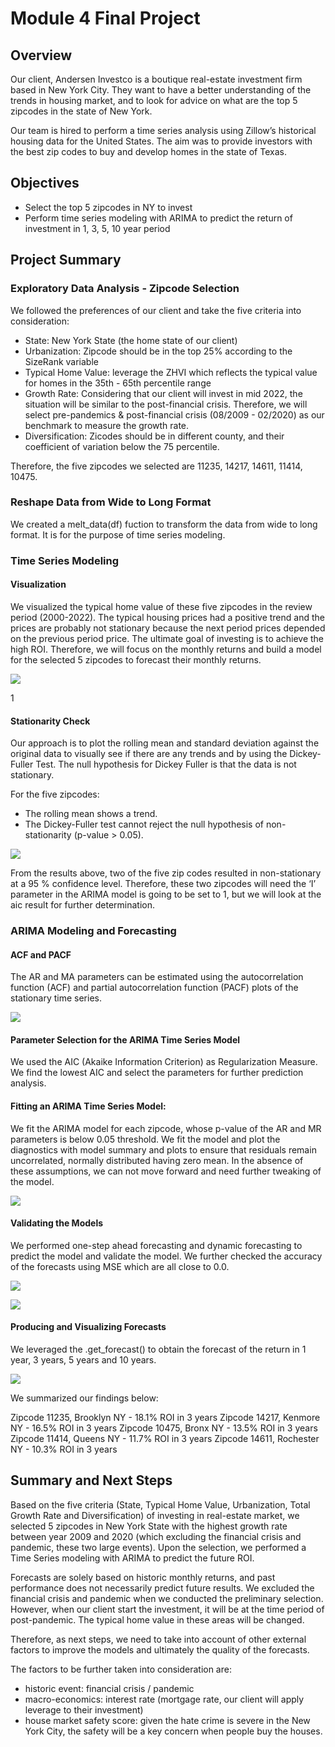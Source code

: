 # Module 4 Final Project


## Overview 

Our client, Andersen Investco is a boutique real-estate investment firm based in New York City. They want to have a better understanding of the trends in housing market, and to look for advice on what are the top 5 zipcodes in the state of New York.

Our team is hired to perform a time series analysis using Zillow’s historical housing data for the United States. The aim was to provide investors with the best zip codes to buy and develop homes in the state of Texas.


## Objectives

- Select the top 5 zipcodes in NY to invest
- Perform time series modeling with ARIMA to predict the return of investment in 1, 3, 5, 10 year period


## Project Summary

### Exploratory Data Analysis - Zipcode Selection

We followed the preferences of our client and take the five criteria into consideration: 

* State: New York State (the home state of our client)
* Urbanization: Zipcode should be in the top 25% according to the SizeRank variable
* Typical Home Value: leverage the ZHVI which reflects the typical value for homes in the 35th - 65th percentile range
* Growth Rate: Considering that our client will invest in mid 2022, the situation will be similar to the post-financial crisis. Therefore, we will select pre-pandemics & post-financial crisis (08/2009 - 02/2020) as our benchmark to measure the growth rate.
* Diversification: Zicodes should be in different county, and their coefficient of variation below the 75 percentile.

Therefore, the five zipcodes we selected are 11235, 14217, 14611, 11414, 10475.

### Reshape Data from Wide to Long Format

We created a melt_data(df) fuction to transform the data from wide to long format. It is for the purpose of time series modeling.

### Time Series Modeling

#### Visualization

We visualized the typical home value of these five zipcodes in the review period (2000-2022). The typical housing prices had a positive trend and the prices are probably not stationary because the next period prices depended on the previous period price. The ultimate goal of investing is to achieve the high ROI. Therefore, we will focus on the monthly returns and build a model for the selected 5 zipcodes to forecast their monthly returns.

![](https://github.com/carlearn/dsc-phase-4-project/blob/main/charts/typical_home_value_top_5_ny.png)

1[](https://github.com/carlearn/dsc-phase-4-project/blob/main/charts/monthly_return_typical_home_value_11235.png)

#### Stationarity Check

Our approach is to plot the rolling mean and standard deviation against the original data to visually see if there are any trends and by using the Dickey-Fuller Test. The null hypothesis for Dickey Fuller is that the data is not stationary. 

For the five zipcodes: 
* The rolling mean shows a trend. 
* The Dickey-Fuller test cannot reject the null hypothesis of non-stationarity (p-value > 0.05).

![](https://github.com/carlearn/dsc-phase-4-project/blob/main/charts/rolling_mean_std_11235.png)

From the results above, two of the five zip codes resulted in non-stationary at a 95 % confidence level. Therefore, these two zipcodes will need the ‘I’ parameter in the ARIMA model is going to be set to 1, but we will look at the aic result for further determination.

### ARIMA Modeling and Forecasting

#### ACF and PACF

The AR and MA parameters can be estimated using the autocorrelation function (ACF) and partial autocorrelation function (PACF) plots of the stationary time series.

![](https://github.com/carlearn/dsc-phase-4-project/blob/main/charts/acf_pacf_11235.png)

#### Parameter Selection for the ARIMA Time Series Model

We used the AIC (Akaike Information Criterion) as Regularization Measure. We find the lowest AIC and select the parameters for further prediction analysis. 

#### Fitting an ARIMA Time Series Model:

We fit the ARIMA model for each zipcode, whose p-value of the AR and MR parameters is below 0.05 threshold. We fit the model and plot the diagnostics with model summary and plots to ensure that residuals remain uncorrelated, normally distributed having zero mean. In the absence of these assumptions, we can not move forward and need further tweaking of the model.

![](https://github.com/carlearn/dsc-phase-4-project/blob/main/charts/arima_model_fit_11235.png)

#### Validating the Models

We performed one-step ahead forecasting and dynamic forecasting to predict the model and validate the model. We further checked the accuracy of the forecasts using MSE which are all close to 0.0.

![](https://github.com/carlearn/dsc-phase-4-project/blob/main/charts/arima_one_step_ahead_forecast_11235.png)

![](https://github.com/carlearn/dsc-phase-4-project/blob/main/charts/arima_dynamic_forecast_11235.png)

#### Producing and Visualizing Forecasts

We leveraged the .get_forecast() to obtain the forecast of the return in 1 year, 3 years, 5 years and 10 years. 

![](https://github.com/carlearn/dsc-phase-4-project/blob/main/charts/arima_model_forecast_11235.png)

We summarized our findings below:

Zipcode 11235, Brooklyn NY - 18.1% ROI in 3 years
Zipcode 14217, Kenmore NY - 16.5% ROI in 3 years
Zipcode 10475, Bronx NY - 13.5% ROI in 3 years
Zipcode 11414, Queens NY - 11.7% ROI in 3 years
Zipcode 14611, Rochester NY - 10.3% ROI in 3 years

## Summary and Next Steps

Based on the five criteria (State, Typical Home Value, Urbanization, Total Growth Rate and Diversification) of investing in real-estate market, we selected 5 zipcodes in New York State with the highest growth rate between year 2009 and 2020 (which excluding the financial crisis and pandemic, these two large events). Upon the selection, we performed a Time Series modeling with ARIMA to predict the future ROI.

Forecasts are solely based on historic monthly returns, and past performance does not necessarily predict future results. We excluded the financial crisis and pandemic when we conducted the preliminary selection. However, when our client start the investment, it will be at the time period of post-pandemic. The typical home value in these areas will be changed.

Therefore, as next steps, we need to take into account of other external factors to improve the models and ultimately the quality of the forecasts.

The factors to be further taken into consideration are:

* historic event: financial crisis / pandemic
* macro-economics: interest rate (mortgage rate, our client will apply leverage to their investment)
* house market safety score: given the hate crime is severe in the New York City, the safety will be a key concern when people buy the houses.